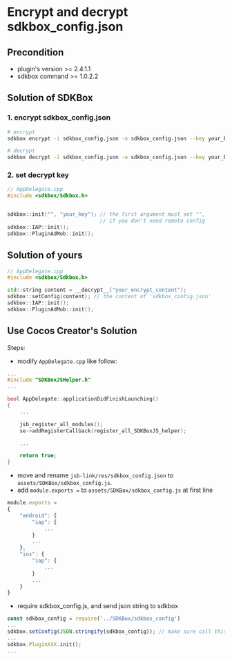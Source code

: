 # Encrypt and decrypt sdkbox_config.json

## Precondition
- plugin's version >= 2.4.1.1
- sdkbox command >= 1.0.2.2

## Solution of SDKBox

### 1. encrypt sdkbox_config.json

```bash
# encrypt
sdkbox encrypt -i sdkbox_config.json -o sdkbox_config.json --key your_key

# decrypt
sdkbox decrypt -i sdkbox_config.json -o sdkbox_config.json --key your_key
```

### 2. set decrypt key

```c++
// AppDelegate.cpp
#include <sdkbox/Sdkbox.h>


sdkbox::init("", "your_key"); // the first argument must set "",
                              // if you don't need remote config
sdkbox::IAP::init();
sdkbox::PluginAdMob::init();
```

## Solution of yours

```c++
// AppDelegate.cpp
#include <sdkbox/Sdkbox.h>

std::string content = __decrypt__("your_encrypt_content");
sdkbox::setConfig(content); // the content of 'sdkbox_config.json'
sdkbox::IAP::init();
sdkbox::PluginAdMob::init();
```

## Use Cocos Creator's Solution


Steps:

* modify `AppDelegate.cpp` like follow:

```cpp
...
#include "SDKBoxJSHelper.h"
...

bool AppDelegate::applicationDidFinishLaunching()
{
    ...

    jsb_register_all_modules();
    se->addRegisterCallback(register_all_SDKBoxJS_helper);

    ...

    return true;
}

```

* move and rename `jsb-link/res/sdkbox_config.json` to `assets/SDKBox/sdkbox_config.js`.
* add `module.exports =` to `assets/SDKBox/sdkbox_config.js` at first line

```js
module.exports =
{
    "android": {
        "iap": {
            ...
        }
        ...
    },
    "ios": {
        "iap": {
            ...
        }
        ...
    }
}

```

* require sdkbox_config.js, and send json string to sdkbox

```js
const sdkbox_config = require('../SDKBox/sdkbox_config')
...
sdkbox.setConfig(JSON.stringify(sdkbox_config)); // make sure call this before sdkbox pluign init
...
sdkbox.PluginXXX.init();
...
```

